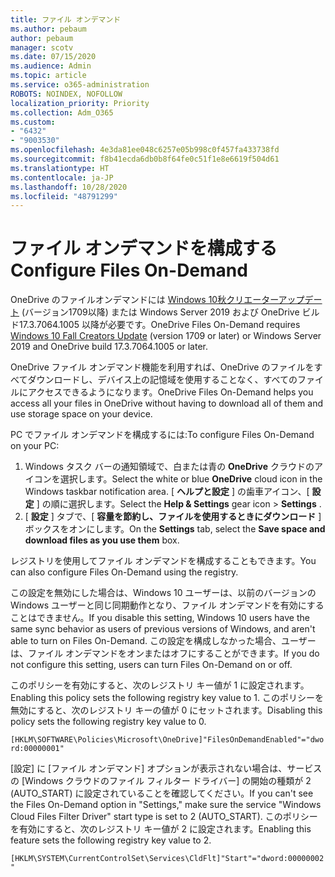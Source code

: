 ```yaml
---
title: ファイル オンデマンド
ms.author: pebaum
author: pebaum
manager: scotv
ms.date: 07/15/2020
ms.audience: Admin
ms.topic: article
ms.service: o365-administration
ROBOTS: NOINDEX, NOFOLLOW
localization_priority: Priority
ms.collection: Adm_O365
ms.custom:
- "6432"
- "9003530"
ms.openlocfilehash: 4e3da81ee048c6257e05b998c0f457fa433738fd
ms.sourcegitcommit: f8b41ecda6db0b8f64fe0c51f1e8e6619f504d61
ms.translationtype: HT
ms.contentlocale: ja-JP
ms.lasthandoff: 10/28/2020
ms.locfileid: "48791299"
---
```

# <a name="configure-files-on-demand"></a><span data-ttu-id="518fb-102">ファイル オンデマンドを構成する</span><span class="sxs-lookup"><span data-stu-id="518fb-102">Configure Files On-Demand</span></span>

<span data-ttu-id="518fb-103">OneDrive のファイルオンデマンドには [Windows 10秋クリエーターアップデート](https://go.microsoft.com/fwlink/p/?linkid=859040) (バージョン1709以降) または Windows Server 2019 および OneDrive ビルド17.3.7064.1005 以降が必要です。</span><span class="sxs-lookup"><span data-stu-id="518fb-103">OneDrive Files On-Demand requires [Windows 10 Fall Creators Update](https://go.microsoft.com/fwlink/p/?linkid=859040) (version 1709 or later) or Windows Server 2019 and OneDrive build 17.3.7064.1005 or later.</span></span>

<span data-ttu-id="518fb-104">OneDrive ファイル オンデマンド機能を利用すれば、OneDrive のファイルをすべてダウンロードし、デバイス上の記憶域を使用することなく、すべてのファイルにアクセスできるようになります。</span><span class="sxs-lookup"><span data-stu-id="518fb-104">OneDrive Files On-Demand helps you access all your files in OneDrive without having to download all of them and use storage space on your device.</span></span>

<span data-ttu-id="518fb-105">PC でファイル オンデマンドを構成するには:</span><span class="sxs-lookup"><span data-stu-id="518fb-105">To configure Files On-Demand on your PC:</span></span>

1. <span data-ttu-id="518fb-106">Windows タスク バーの通知領域で、白または青の **OneDrive** クラウドのアイコンを選択します。</span><span class="sxs-lookup"><span data-stu-id="518fb-106">Select the white or blue **OneDrive** cloud icon in the Windows taskbar notification area.</span></span> <span data-ttu-id="518fb-107">[ **ヘルプと設定** ] の歯車アイコン、[ **設定** ] の順に選択します。</span><span class="sxs-lookup"><span data-stu-id="518fb-107">Select the **Help & Settings** gear icon > **Settings** .</span></span>
2. <span data-ttu-id="518fb-108">[ **設定** ] タブで、[ **容量を節約し、ファイルを使用するときにダウンロード** ] ボックスをオンにします。</span><span class="sxs-lookup"><span data-stu-id="518fb-108">On the **Settings** tab, select the **Save space and download files as you use them** box.</span></span>  

<span data-ttu-id="518fb-109">レジストリを使用してファイル オンデマンドを構成することもできます。</span><span class="sxs-lookup"><span data-stu-id="518fb-109">You can also configure Files On-Demand using the registry.</span></span>

<span data-ttu-id="518fb-110">この設定を無効にした場合は、Windows 10 ユーザーは、以前のバージョンの Windows ユーザーと同じ同期動作となり、ファイル オンデマンドを有効にすることはできません。</span><span class="sxs-lookup"><span data-stu-id="518fb-110">If you disable this setting, Windows 10 users have the same sync behavior as users of previous versions of Windows, and aren't able to turn on Files On-Demand.</span></span> <span data-ttu-id="518fb-111">この設定を構成しなかった場合、ユーザーは、ファイル オンデマンドをオンまたはオフにすることができます。</span><span class="sxs-lookup"><span data-stu-id="518fb-111">If you do not configure this setting, users can turn Files On-Demand on or off.</span></span>

<span data-ttu-id="518fb-112">このポリシーを有効にすると、次のレジストリ キー値が 1 に設定されます。</span><span class="sxs-lookup"><span data-stu-id="518fb-112">Enabling this policy sets the following registry key value to 1.</span></span> <span data-ttu-id="518fb-113">このポリシーを無効にすると、次のレジストリ キーの値が 0 にセットされます。</span><span class="sxs-lookup"><span data-stu-id="518fb-113">Disabling this policy sets the following registry key value to 0.</span></span>

`[HKLM\SOFTWARE\Policies\Microsoft\OneDrive]"FilesOnDemandEnabled"="dword:00000001"`

<span data-ttu-id="518fb-114">[設定] に [ファイル オンデマンド] オプションが表示されない場合は、サービスの [Windows クラウドのファイル フィルター ドライバー] の開始の種類が 2 (AUTO_START) に設定されていることを確認してください。</span><span class="sxs-lookup"><span data-stu-id="518fb-114">If you can't see the Files On-Demand option in "Settings," make sure the service "Windows Cloud Files Filter Driver" start type is set to 2 (AUTO_START).</span></span> <span data-ttu-id="518fb-115">このポリシーを有効にすると、次のレジストリ キー値が 2 に設定されます。</span><span class="sxs-lookup"><span data-stu-id="518fb-115">Enabling this feature sets the following registry key value to 2.</span></span>

`[HKLM\SYSTEM\CurrentControlSet\Services\CldFlt]"Start"="dword:00000002"`